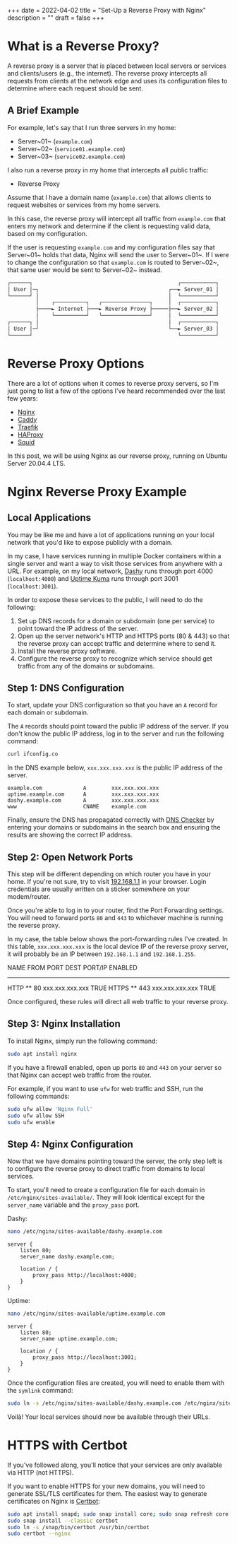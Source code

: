 +++
date = 2022-04-02
title = "Set-Up a Reverse Proxy with Nginx"
description = ""
draft = false
+++

# What is a Reverse Proxy?

A reverse proxy is a server that is placed between local servers or
services and clients/users (e.g., the internet). The reverse proxy
intercepts all requests from clients at the network edge and uses its
configuration files to determine where each request should be sent.

## A Brief Example

For example, let\'s say that I run three servers in my home:

-   Server~01~ (`example.com`)
-   Server~02~ (`service01.example.com`)
-   Server~03~ (`service02.example.com`)

I also run a reverse proxy in my home that intercepts all public
traffic:

-   Reverse Proxy

Assume that I have a domain name (`example.com`) that allows
clients to request websites or services from my home servers.

In this case, the reverse proxy will intercept all traffic from
`example.com` that enters my network and determine if the
client is requesting valid data, based on my configuration.

If the user is requesting `example.com` and my configuration
files say that Server~01~ holds that data, Nginx will send the user to
Server~01~. If I were to change the configuration so that
`example.com` is routed to Server~02~, that same user would
be sent to Server~02~ instead.

``` txt
┌──────┐                                              ┌───────────┐
│ User │─┐                                         ┌──► Server_01 │
└──────┘ │                                         │  └───────────┘
         │    ┌──────────┐   ┌───────────────┐     │  ┌───────────┐
         ├────► Internet ├───► Reverse Proxy ├─────├──► Server_02 │
         │    └──────────┘   └───────────────┘     │  └───────────┘
┌──────┐ │                                         │  ┌───────────┐
│ User │─┘                                         └──► Server_03 │
└──────┘                                              └───────────┘
```

# Reverse Proxy Options

There are a lot of options when it comes to reverse proxy servers, so
I\'m just going to list a few of the options I\'ve heard recommended
over the last few years:

-   [Nginx](https://nginx.com)
-   [Caddy](https://caddyserver.com)
-   [Traefik](https://traefik.io/)
-   [HAProxy](https://www.haproxy.org/)
-   [Squid](https://ubuntu.com/server/docs/proxy-servers-squid)

In this post, we will be using Nginx as our reverse proxy, running on
Ubuntu Server 20.04.4 LTS.

# Nginx Reverse Proxy Example

## Local Applications

You may be like me and have a lot of applications running on your local
network that you\'d like to expose publicly with a domain.

In my case, I have services running in multiple Docker containers within
a single server and want a way to visit those services from anywhere
with a URL. For example, on my local network, [Dashy](https://dashy.to)
runs through port 4000 (`localhost:4000`) and [Uptime
Kuma](https://github.com/louislam/uptime-kuma) runs through port 3001
(`localhost:3001`).

In order to expose these services to the public, I will need to do the
following:

1.  Set up DNS records for a domain or subdomain (one per service) to
    point toward the IP address of the server.
2.  Open up the server network\'s HTTP and HTTPS ports (80 & 443) so
    that the reverse proxy can accept traffic and determine where to
    send it.
3.  Install the reverse proxy software.
4.  Configure the reverse proxy to recognize which service should get
    traffic from any of the domains or subdomains.

## Step 1: DNS Configuration

To start, update your DNS configuration so that you have an
`A` record for each domain or subdomain.

The `A` records should point toward the public IP address of
the server. If you don\'t know the public IP address, log in to the
server and run the following command:

```sh
curl ifconfig.co
```

In the DNS example below, `xxx.xxx.xxx.xxx` is the public IP
address of the server.

``` config
example.com             A        xxx.xxx.xxx.xxx
uptime.example.com      A        xxx.xxx.xxx.xxx
dashy.example.com       A        xxx.xxx.xxx.xxx
www                     CNAME    example.com
```

Finally, ensure the DNS has propagated correctly with [DNS
Checker](https://dnschecker.org) by entering your domains or subdomains
in the search box and ensuring the results are showing the correct IP
address.

## Step 2: Open Network Ports

This step will be different depending on which router you have in your
home. If you\'re not sure, try to visit
[192.168.1.1](http://192.168.1.1) in your browser. Login credentials are
usually written on a sticker somewhere on your modem/router.

Once you\'re able to log in to your router, find the Port Forwarding
settings. You will need to forward ports `80` and
`443` to whichever machine is running the reverse proxy.

In my case, the table below shows the port-forwarding rules I\'ve
created. In this table, `xxx.xxx.xxx.xxx` is the local device
IP of the reverse proxy server, it will probably be an IP between
`192.168.1.1` and `192.168.1.255`.

  NAME    FROM   PORT   DEST PORT/IP      ENABLED
  ------- ------ ------ ----------------- ---------
  HTTP    ​\*\*   80     xxx.xxx.xxx.xxx   TRUE
  HTTPS   ​\*\*   443    xxx.xxx.xxx.xxx   TRUE

Once configured, these rules will direct all web traffic to your reverse
proxy.

## Step 3: Nginx Installation

To install Nginx, simply run the following command:

```sh
sudo apt install nginx
```

If you have a firewall enabled, open up ports `80` and
`443` on your server so that Nginx can accept web traffic
from the router.

For example, if you want to use `ufw` for web traffic and
SSH, run the following commands:

```sh
sudo ufw allow 'Nginx Full'
sudo ufw allow SSH
sudo ufw enable
```

## Step 4: Nginx Configuration

Now that we have domains pointing toward the server, the only step left
is to configure the reverse proxy to direct traffic from domains to
local services.

To start, you\'ll need to create a configuration file for each domain in
`/etc/nginx/sites-available/`. They will look identical
except for the `server_name` variable and the
`proxy_pass` port.

Dashy:

```sh
nano /etc/nginx/sites-available/dashy.example.com
```

``` config
server {
    listen 80;
    server_name dashy.example.com;

    location / {
        proxy_pass http://localhost:4000;
    }
}
```

Uptime:

```sh
nano /etc/nginx/sites-available/uptime.example.com
```

``` config
server {
    listen 80;
    server_name uptime.example.com;

    location / {
        proxy_pass http://localhost:3001;
    }
}
```

Once the configuration files are created, you will need to enable them
with the `symlink` command:

```sh
sudo ln -s /etc/nginx/sites-available/dashy.example.com /etc/nginx/sites-enabled/
```

Voilà! Your local services should now be available through their URLs.

# HTTPS with Certbot

If you\'ve followed along, you\'ll notice that your services are only
available via HTTP (not HTTPS).

If you want to enable HTTPS for your new domains, you will need to
generate SSL/TLS certificates for them. The easiest way to generate
certificates on Nginx is [Certbot](https://certbot.eff.org):

```sh
sudo apt install snapd; sudo snap install core; sudo snap refresh core
sudo snap install --classic certbot
sudo ln -s /snap/bin/certbot /usr/bin/certbot
sudo certbot --nginx
```
